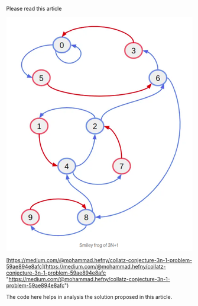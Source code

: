 Please read this article 

[![3N+1 Smily Frog Diagram](https://github.com/HefnySco/Collatz-Conjecture---3N-1-Problem/blob/master/resource/frogface.png?raw=true "3N+1 Smily Frog Diagram")](https://github.com/HefnySco/Collatz-Conjecture---3N-1-Problem/blob/master/resource/frogface.png?raw=true "3N+1 Smily Frog Diagram")

[https://medium.com/@mohammad.hefny/collatz-conjecture-3n-1-problem-59ae894e8afc](https://medium.com/@mohammad.hefny/collatz-conjecture-3n-1-problem-59ae894e8afc "https://medium.com/@mohammad.hefny/collatz-conjecture-3n-1-problem-59ae894e8afc")

The code here helps in analysis the solution proposed in this article.
